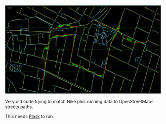 ![](screenshot.png)

Very old code trying to match Nike plus running data to OpenStreetMaps streets paths.

This needs [Plask](http://plask.org) to run.
